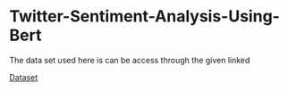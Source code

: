 # Twitter-Sentiment-Analysis-Using-Bert

The data set used here is can be access through the given linked

[Dataset](http://cs.stanford.edu/people/alecmgo/trainingandtestdata.zip)


